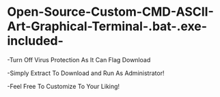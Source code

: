 # Open-Source-Custom-CMD-ASCII-Art-Graphical-Terminal-.bat-.exe-included-


-Turn Off Virus Protection As It Can Flag Download


-Simply Extract To Download and Run As Administrator!


-Feel Free To Customize To Your Liking!
